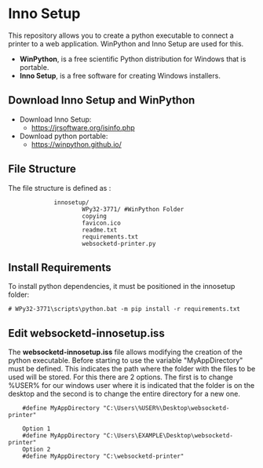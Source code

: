 Inno Setup
==========

This repository allows you to create a python executable to connect a printer to a web application.
WinPython and Inno Setup are used for this.

* **WinPython**, is a free scientific Python distribution for Windows that is portable.
* **Inno Setup**, is a free software for creating Windows installers.

Download Inno Setup and WinPython
--------------------------------
* Download Inno Setup:
    * https://jrsoftware.org/isinfo.php
* Download python portable:
    *  https://winpython.github.io/

File Structure
--------------
The file structure is defined as :

                 innosetup/
                         WPy32-3771/ #WinPython Folder
                         copying
                         favicon.ico
                         readme.txt
                         requirements.txt
                         websocketd-printer.py


Install Requirements
--------------------
To install python dependencies, it must be positioned in the innosetup folder:

```
# WPy32-3771\scripts\python.bat -m pip install -r requirements.txt
```

Edit websocketd-innosetup.iss
-----------------------------
The **websocketd-innosetup.iss** file allows modifying the creation of the python executable. Before starting to use the variable "MyAppDirectory" must be defined. This indicates the path where the folder with the files to be used will be stored. For this there are 2 options. The first is to change %USER% for our windows user where it is indicated that the folder is on the desktop and the second is to change the entire directory for a new one.

```
	#define MyAppDirectory "C:\Users\%USER%\Desktop\websocketd-printer"
```
```
	Option 1
	#define MyAppDirectory "C:\Users\EXAMPLE\Desktop\websocketd-printer"
	Option 2
	#define MyAppDirectory "C:\websocketd-printer"
```

